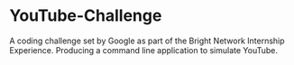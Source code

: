 # YouTube-Challenge
A coding challenge set by Google as part of the Bright Network Internship Experience. Producing a command line application to simulate YouTube.
